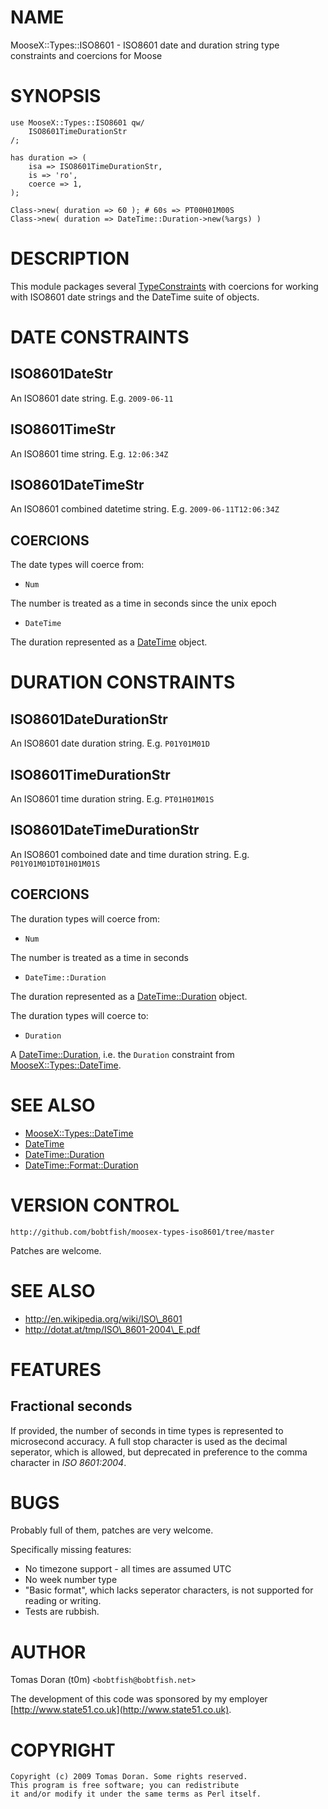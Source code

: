 # NAME

MooseX::Types::ISO8601 - ISO8601 date and duration string type constraints and coercions for Moose

# SYNOPSIS

    use MooseX::Types::ISO8601 qw/
        ISO8601TimeDurationStr
    /;

    has duration => (
        isa => ISO8601TimeDurationStr,
        is => 'ro',
        coerce => 1,
    );

    Class->new( duration => 60 ); # 60s => PT00H01M00S
    Class->new( duration => DateTime::Duration->new(%args) )

# DESCRIPTION

This module packages several [TypeConstraints](http://search.cpan.org/perldoc?Moose::Util::TypeConstraints) with
coercions for working with ISO8601 date strings and the DateTime suite of objects.

# DATE CONSTRAINTS

## ISO8601DateStr

An ISO8601 date string. E.g. `2009-06-11`

## ISO8601TimeStr

An ISO8601 time string. E.g. `12:06:34Z`

## ISO8601DateTimeStr

An ISO8601 combined datetime string. E.g. `2009-06-11T12:06:34Z`

## COERCIONS

The date types will coerce from:

- ` Num `

The number is treated as a time in seconds since the unix epoch

- ` DateTime `

The duration represented as a [DateTime](http://search.cpan.org/perldoc?DateTime) object.

# DURATION CONSTRAINTS

## ISO8601DateDurationStr

An ISO8601 date duration string. E.g. `P01Y01M01D`

## ISO8601TimeDurationStr

An ISO8601 time duration string. E.g. `PT01H01M01S`

## ISO8601DateTimeDurationStr

An ISO8601 comboined date and time duration string. E.g. `P01Y01M01DT01H01M01S`

## COERCIONS

The duration types will coerce from:

- ` Num `

The number is treated as a time in seconds

- ` DateTime::Duration `

The duration represented as a [DateTime::Duration](http://search.cpan.org/perldoc?DateTime::Duration) object.

The duration types will coerce to:

- ` Duration `

A [DateTime::Duration](http://search.cpan.org/perldoc?DateTime::Duration), i.e. the ` Duration ` constraint from
[MooseX::Types::DateTime](http://search.cpan.org/perldoc?MooseX::Types::DateTime).

# SEE ALSO

- [MooseX::Types::DateTime](http://search.cpan.org/perldoc?MooseX::Types::DateTime)
- [DateTime](http://search.cpan.org/perldoc?DateTime)
- [DateTime::Duration](http://search.cpan.org/perldoc?DateTime::Duration)
- [DateTime::Format::Duration](http://search.cpan.org/perldoc?DateTime::Format::Duration)

# VERSION CONTROL

    http://github.com/bobtfish/moosex-types-iso8601/tree/master

Patches are welcome.

# SEE ALSO

- http://en.wikipedia.org/wiki/ISO\_8601
- http://dotat.at/tmp/ISO\_8601-2004\_E.pdf

# FEATURES

## Fractional seconds

If provided, the number of seconds in time types is represented to microsecond
accuracy. A full stop character is used as the decimal seperator, which is
allowed, but deprecated in preference to the comma character in
_ISO 8601:2004_.

# BUGS

Probably full of them, patches are very welcome.

Specifically missing features:

- No timezone support - all times are assumed UTC
- No week number type
- "Basic format", which lacks seperator characters, is not supported for
reading or writing.
- Tests are rubbish.

# AUTHOR

Tomas Doran (t0m) `<bobtfish@bobtfish.net>`

The development of this code was sponsored by my employer [http://www.state51.co.uk](http://www.state51.co.uk).

# COPYRIGHT

    Copyright (c) 2009 Tomas Doran. Some rights reserved.
    This program is free software; you can redistribute
    it and/or modify it under the same terms as Perl itself.
